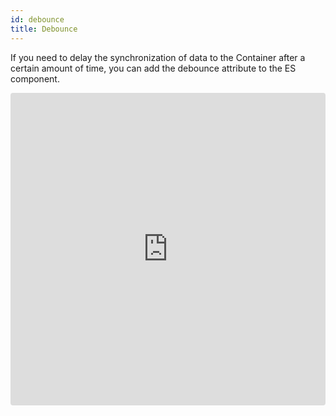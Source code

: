 ```yaml
---
id: debounce
title: Debounce
---
```


If you need to delay the synchronization of data to the Container after a certain amount of time, you can add the debounce attribute to the ES component.

<iframe src="https://codesandbox.io/embed/3v5v1mkppp?fontsize=14&view=preview" title="3v5v1mkppp" style="width:100%; height:500px; border:0; border-radius: 4px; overflow:hidden;" sandbox="allow-modals allow-forms allow-popups allow-scripts allow-same-origin"></iframe>